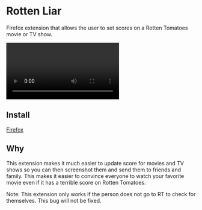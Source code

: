 # Rotten Liar

Firefox extension that allows the user to set scores on a Rotten Tomatoes movie or TV show.

![Rotten Liar Example](https://i.imgur.com/SsMEPgr.mp4)

## Install

[Firefox](https://addons.mozilla.org/en-US/firefox/addon/rotten-liar/)

## Why

This extension makes it much easier to update score for movies and TV shows so you can then screenshot them and send them to friends and family. This makes it easier to convince everyone to watch your favorite movie even if it has a terrible score on Rotten Tomatoes.

Note: This extension only works if the person does not go to RT to check for themselves. This bug will not be fixed.
